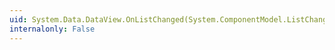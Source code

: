 ```yaml
---
uid: System.Data.DataView.OnListChanged(System.ComponentModel.ListChangedEventArgs)
internalonly: False
---
```

